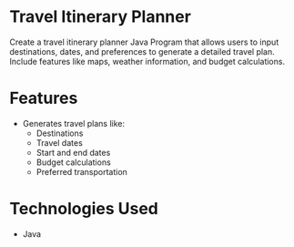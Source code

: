 # Travel Itinerary Planner
Create a travel itinerary planner Java Program that allows users to
input destinations, dates, and preferences to generate
a detailed travel plan. Include features like maps,
weather information, and budget calculations.

# Features
- Generates travel plans like:
  - Destinations
  - Travel dates
  - Start and end dates
  - Budget calculations
  - Preferred transportation

# Technologies Used
- Java
  
